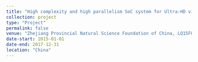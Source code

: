```yaml
---
title: "High complexity and high parallelism SoC system for Ultra-HD video coding"
collection: project
type: "Project"
permalink: false
venue: "Zhejiang Provincial Natural Science Foundation of China, LQ15F010001, Principle Investigator."
date-start: 2015-01-01
date-end: 2017-12-31
location: "China"
---
```


